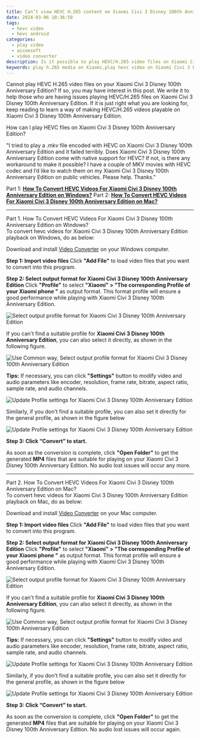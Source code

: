```yaml
---
title: Can’t view HEVC H.265 content on Xiaomi Civi 3 Disney 100th Anniversary Edition
date: 2024-03-06 10:36:58
tags: 
  - hevc video
  - hevc android
categories: 
  - play video
  - aiseesoft
  - video converter
description: Is it possible to play HEVC/H.265 video files on Xiaomi Civi 3 Disney 100th Anniversary Edition? With HEVC to Xiaomi Civi 3 Disney 100th Anniversary Edition video converter installed, it won’t be a problem to convert HEVC video files for playing on Xiaomi Civi 3 Disney 100th Anniversary Edition smoothly.
keywords: play h.265 media on Xiaomi,play hevc video on Xiaomi Civi 3 Disney 100th Anniversary Edition,play h.265 media on Civi 3 Disney 100th Anniversary Edition,hevc to Xiaomi converter for windows,convert x265 for Xiaomi playing,hevc to Civi 3 Disney 100th Anniversary Edition converter for mac,video to hevc codec converter for android,vlc hevc android,hevc converter for android,hevc converter android 2018,best hevc transcoder android,video to hevc converter for android
---
```



<div class="atpl-content atpl-for-aiseesoft-video-converter play-hevc-video-on-android">

<div class="atpl-post-description-part-1">
<div class="tpl-content-sub-paragraph-normal">
  <p>
    Cannot play HEVC H.265 video files on your Xiaomi Civi 3 Disney 100th Anniversary Edition? If so, you may have interest in this post. We write it to help those who are having issues playing HEVC/H.265 files on Xiaomi Civi 3 Disney 100th Anniversary Edition. If it is just right what you are looking for, keep reading to learn a way of making HEVC/H.265 videos playable on Xiaomi Civi 3 Disney 100th Anniversary Edition.
  </p>
</div>
</div>

<div class="atpl-post-device-model-description">

</div>



<div class="atpl-post-description-part-2">
<div class="tpl-content-sub-paragraph-question">
    How can I play HEVC files on Xiaomi Civi 3 Disney 100th Anniversary Edition?
</div>
<div class="tpl-content-sub-paragraph-content">
  <p>
    "I tried to play a .mkv file encoded with HEVC on Xiaomi Civi 3 Disney 100th Anniversary Edition and it failed terribly. Does Xiaomi Civi 3 Disney 100th Anniversary Edition come with native support for HEVC? If not, is there any workaround to make it possible? I have a couple of MKV movies with HEVC codec and I’d like to watch them on my Xiaomi Civi 3 Disney 100th Anniversary Edition on public vehicles. Please help. Thanks."
  </p>
</div>
</div>


Part 1: <strong><a href="#p1">How To Convert HEVC Videos For Xiaomi Civi 3 Disney 100th Anniversary Edition on Windows?</a></strong>
Part 2: <strong><a href="#p2">How To Convert HEVC Videos For Xiaomi Civi 3 Disney 100th Anniversary Edition on Mac?</a></strong>



<!-- Part 1 -->
<a id="p1" name="p1" ></a><hr>

<div class="atpl-step-part-style">Part 1. How To Convert HEVC Videos For Xiaomi Civi 3 Disney 100th Anniversary Edition on Windows?</div>
To convert hevc videos for Xiaomi Civi 3 Disney 100th Anniversary Edition playback on Windows, do as below:

Download and install <a class="atpl-step-content-a-style" href="https://tools.techidaily.com/aiseesoft-total-video-converter/" target="_blank" rel="noopener">Video Converter</a> on your Windows computer.

<strong>Step 1: Import video files </strong>
Click <b>"Add File"</b> to load video files that you want to convert into this program.

<strong>Step 2: Select output format for Xiaomi Civi 3 Disney 100th Anniversary Edition</strong>
Click <b>"Profile"</b> to select <b>"Xiaomi" > "The corresponding Profile of your Xiaomi phone "</b> as output format. This format profile will ensure a good performance while playing with Xiaomi Civi 3 Disney 100th Anniversary Edition.

<img src="https://tools.techidaily.com/images/apps/aiseesoft/video-converter/devices/xiaomi/fv.mp4/win/profile.png" class="atpl-imgstyle" alt="Select output profile format for Xiaomi Civi 3 Disney 100th Anniversary Edition" />

If you can't find a suitable profile for **Xiaomi Civi 3 Disney 100th Anniversary Edition**, you can also select it directly, as shown in the following figure.

<img src="https://tools.techidaily.com/images/apps/aiseesoft/video-converter/devices/common_android/fv.mp4/win/profile.png" class="atpl-imgstyle" alt="Use Common way, Select output profile format for Xiaomi Civi 3 Disney 100th Anniversary Edition" />

<strong>Tips:</strong>
If necessary, you can click <b>"Settings"</b> button to modify video and audio parameters like encoder, resolution, frame rate, bitrate, aspect ratio, sample rate, and audio channels. 

<img src="https://tools.techidaily.com/images/apps/aiseesoft/video-converter/devices/xiaomi/fv.mp4/win/settings.png" class="atpl-imgstyle"  alt="Update Profile settings for Xiaomi Civi 3 Disney 100th Anniversary Edition" />

Similarly, if you don't find a suitable profile, you can also set it directly for the general profile, as shown in the figure below

<img src="https://tools.techidaily.com/images/apps/aiseesoft/video-converter/devices/common_android/fv.mp4/win/settings.png" class="atpl-imgstyle"  alt="Update Profile settings for Xiaomi Civi 3 Disney 100th Anniversary Edition" />

<strong>Step 3: Click “Convert” to start.</strong>

As soon as the conversion is complete, click <b>"Open Folder"</b> to get the generated <b>MP4</b> files that are suitable for playing on your Xiaomi Civi 3 Disney 100th Anniversary Edition. No audio lost issues will occur any more.

<!-- Part 2 -->
<a id="p2" name="p2"></a><hr>

<div class="atpl-step-part-style">Part 2. How To Convert HEVC Videos For Xiaomi Civi 3 Disney 100th Anniversary Edition on Mac?</div>
To convert hevc videos for Xiaomi Civi 3 Disney 100th Anniversary Edition playback on Mac, do as below:

Download and install <a class="atpl-step-content-a-style" href="https://tools.techidaily.com/aiseesoft-total-video-converter/" target="_blank" rel="noopener">Video Converter</a> on your Mac computer.

<strong>Step 1: Import video files </strong>
Click <b>"Add File"</b> to load video files that you want to convert into this program.

<strong>Step 2: Select output format for Xiaomi Civi 3 Disney 100th Anniversary Edition</strong>
Click <b>"Profile"</b> to select <b>"Xiaomi" > "The corresponding Profile of your Xiaomi phone "</b> as output format. This format profile will ensure a good performance while playing with Xiaomi Civi 3 Disney 100th Anniversary Edition.

<img src="https://tools.techidaily.com/images/apps/aiseesoft/video-converter/devices/xiaomi/fv.mp4/mac/profile.png" class="atpl-imgstyle" alt="Select output profile format for Xiaomi Civi 3 Disney 100th Anniversary Edition" />

If you can't find a suitable profile for **Xiaomi Civi 3 Disney 100th Anniversary Edition**, you can also select it directly, as shown in the following figure.

<img src="https://tools.techidaily.com/images/apps/aiseesoft/video-converter/devices/common_android/fv.mp4/mac/profile.png" class="atpl-imgstyle" alt="Use Common way, Select output profile format for Xiaomi Civi 3 Disney 100th Anniversary Edition" />

<strong>Tips:</strong>
If necessary, you can click <b>"Settings"</b> button to modify video and audio parameters like encoder, resolution, frame rate, bitrate, aspect ratio, sample rate, and audio channels. 

<img src="https://tools.techidaily.com/images/apps/aiseesoft/video-converter/devices/xiaomi/fv.mp4/mac/settings.png" class="atpl-imgstyle"  alt="Update Profile settings for Xiaomi Civi 3 Disney 100th Anniversary Edition" />

Similarly, if you don't find a suitable profile, you can also set it directly for the general profile, as shown in the figure below

<img src="https://tools.techidaily.com/images/apps/aiseesoft/video-converter/devices/common_android/fv.mp4/win/settings.png" class="atpl-imgstyle"  alt="Update Profile settings for Xiaomi Civi 3 Disney 100th Anniversary Edition" />

<strong>Step 3: Click “Convert” to start.</strong>

As soon as the conversion is complete, click <b>"Open Folder"</b> to get the generated <b>MP4</b> files that are suitable for playing on your Xiaomi Civi 3 Disney 100th Anniversary Edition. No audio lost issues will occur again.


<ins class="adsbygoogle"
     style="display:block"
     data-ad-client="ca-pub-7571918770474297"
     data-ad-slot="8358498916"
     data-ad-format="auto"
     data-full-width-responsive="true"></ins>


</div>